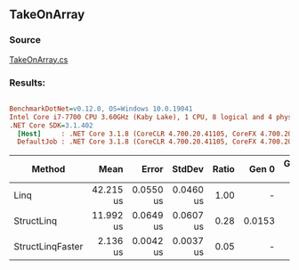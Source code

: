 ﻿## TakeOnArray

### Source
[TakeOnArray.cs](../../src/StructLinq.Benchmark/TakeOnArray.cs)

### Results:
``` ini

BenchmarkDotNet=v0.12.0, OS=Windows 10.0.19041
Intel Core i7-7700 CPU 3.60GHz (Kaby Lake), 1 CPU, 8 logical and 4 physical cores
.NET Core SDK=3.1.402
  [Host]     : .NET Core 3.1.8 (CoreCLR 4.700.20.41105, CoreFX 4.700.20.41903), X64 RyuJIT
  DefaultJob : .NET Core 3.1.8 (CoreCLR 4.700.20.41105, CoreFX 4.700.20.41903), X64 RyuJIT


```
|           Method |      Mean |     Error |    StdDev | Ratio |  Gen 0 | Gen 1 | Gen 2 | Allocated |
|----------------- |----------:|----------:|----------:|------:|-------:|------:|------:|----------:|
|             Linq | 42.215 us | 0.0550 us | 0.0460 us |  1.00 |      - |     - |     - |      48 B |
|       StructLinq | 11.992 us | 0.0649 us | 0.0607 us |  0.28 | 0.0153 |     - |     - |      64 B |
| StructLinqFaster |  2.136 us | 0.0042 us | 0.0037 us |  0.05 |      - |     - |     - |         - |
